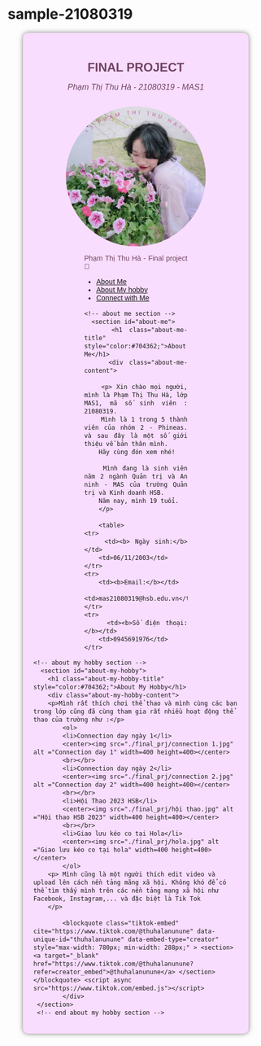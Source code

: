 # sample-21080319
<html>
<head>
<title>Phạm Thị Thu Hà - 21080319 - MAS1</title>
<meta name="viewpoint" content="width=device-width,initial-scale=1">
<style>
body {
	background-image: url("final_prj/bg.jpg");

}
.container {
			margin: 20px auto;
			width: 80%;
			background-color: #F9DDFF;
			padding: 20px;
			border-radius: 10px;
			box-shadow: 0 0 10px rgba(0, 0, 0, 0.5);
}
table {
	border-collapse: collapse;
	width: 100%;
}
th{background-color:#704362;
color:white;}

td, th {
	text-align: left;
	padding: 8px;
	border-bottom:1px solid #ddd;
}
tr:hover {background-color: #FFC8EF}
</style>
</head>
<body>
<div class="container" style="font-family:Sans-serif;">
<h1 style="font-size:24px;text-align:center;color:#704362;"> <b>FINAL PROJECT</b>
		</h1>
		<p style="font-size:16px;text-align:center;color:#704362;"> <i>Phạm Thị Thu Hà - 21080319 - MAS1</i>
		</p>
		<center><img src="./final_prj/Ava.png" alt ="Ảnh đại diện" width=300 height=300></center>
		<div style="margin-right:100px;margin-left:100px;text-align:justify;">
 <!-- navbar -->
    <nav class="navbar">
      <a class="navbar-name" style="color:#704362;font-family:Sans-serif;">Phạm Thị Thu Hà - Final project</a><span class="wave">👋</span>
		<ul class="navbar">
        </li>
        <li class="navbar-item">
			<a class="navbar-link" href="#about-me">
            About Me
			</a>
		</li>
        <li class="navbar-item">
			<a class="navbar-link" href="#about-my-hobby">
            About My hobby
			</a>
        </li>
		<li class="navbar-item">
			<a class="navbar-link" href="#connect-with-me">
			Connect with Me
			</a>
		</li>
      </ul>
    </nav>
    <!-- end navbar -->
	
	<!-- about me section -->
      <section id="about-me">
        <h1 class="about-me-title" style="color:#704362;">About Me</h1>
        <div class="about-me-content">

		<p> Xin chào mọi người, mình là Phạm Thị Thu Hà, lớp MAS1, mã số sinh viên : 21080319. 
		Mình là 1 trong 5 thành viên của nhóm 2 - Phineas. và sau đây là một số giới thiệu về bản thân mình.
		Hãy cùng đón xem nhé!
		
		Mình đang là sinh viên năm 2 ngành Quản trị và An ninh - MAS của trường Quản trị và Kinh doanh HSB.
		Năm nay, mình 19 tuổi.
		</p>

		<table>
	<tr>
		<td><b> Ngày sinh:</b></td>
		<td>06/11/2003</td>
	</tr>
	<tr>
		<td><b>Email:</b></td>
		<td>mas21080319@hsb.edu.vn</td>
	</tr>
	<tr>
		<td><b>Số điện thoại:</b></td>
		<td>0945691976</td>
	</tr>	
</table>
		</div>
	  </section>
    <!-- end about me section -->
	  
	<!-- about my hobby section -->
	  <section id="about-my-hobby">
        <h1 class="about-my-hobby-title" style="color:#704362;">About My Hobby</h1>
        <div class="about-my-hobby-content">
		<p>Mình rất thích chơi thể thao và mình cùng các bạn trong lớp cũng đã cùng tham gia rất nhiều hoạt động thể thao của trường như :</p>
			<ol>
			<li>Connection day ngày 1</li>
			<center><img src="./final_prj/connection 1.jpg" alt ="Connection day 1" width=400 height=400></center>
			<br></br>
			<li>Connection day ngày 2</li>
			<center><img src="./final_prj/connection 2.jpg" alt ="Connection day 2" width=400 height=400></center>
			<br></br>
			<li>Hội Thao 2023 HSB</li>
			<center><img src="./final_prj/hội thao.jpg" alt ="Hội thao HSB 2023" width=400 height=400></center>
			<br></br>
			<li>Giao lưu kéo co tại Hola</li>
			<center><img src="./final_prj/hola.jpg" alt ="Giao lưu kéo co tại hola" width=400 height=400></center>
			</ol>
		<p> Mình cũng là một người thích edit video và upload lên cách nền tảng mãng xã hội. Không khó để có thể tìm thấy mình trên các nền tảng mạng xã hội như Facebook, Instagram,... và đặc biệt là Tik Tok
		</p>
		
			<blockquote class="tiktok-embed" cite="https://www.tiktok.com/@thuhalanunune" data-unique-id="thuhalanunune" data-embed-type="creator" style="max-width: 780px; min-width: 288px;" > <section> <a target="_blank" href="https://www.tiktok.com/@thuhalanunune?refer=creator_embed">@thuhalanunune</a> </section> </blockquote> <script async src="https://www.tiktok.com/embed.js"></script>
			</div>
  	 </section>
     <!-- end about my hobby section -->
</div>
